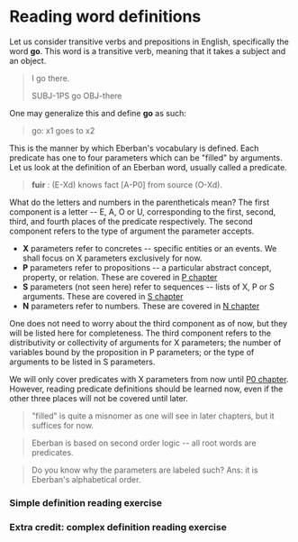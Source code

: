 # Reading word definitions

Let us consider transitive verbs and prepositions in English, specifically the
word **go**. This word is a transitive verb, meaning that it takes a subject and
an object.

> I go there.
> 
> SUBJ-1PS go OBJ-there

One may generalize this and define **go** as such:

> go: x1 goes to x2

This is the manner by which Eberban's vocabulary is defined. Each predicate has
one to four parameters which can be "filled" by arguments. Let us look at the
definition of an Eberban word, usually called a predicate. 

> **fuir** : (E-Xd) knows fact \[A-P0\] from source (O-Xd).

What do the letters and numbers in the parentheticals mean? The first component
is a letter -- E, A, O or U, corresponding to the first, second, third, and
fourth places of the predicate respectively. The second component refers to the
type of argument the parameter accepts.

- **X** parameters refer to concretes -- specific entities or an events. We
  shall focus on X parameters exclusively for now.
- **P** parameters refer to propositions -- a particular abstract concept,
  property, or relation. These are covered in [P chapter]()
- **S** parameters (not seen here) refer to sequences -- lists of X, P or S
  arguments. These are covered in [S chapter]()
- **N** parameters refer to numbers. These are covered in [N chapter]()

One does not need to worry about the third component as of now, but they will be
listed here for completeness. The third component refers to the distributivity
or collectivity of arguments for X parameters; the number of variables bound by
the proposition in P parameters; or the type of arguments to be listed in S
parameters.

We will only cover predicates with X parameters from now until [P0 chapter]().
However, reading predicate definitions should be learned now, even if the other
three places will not be covered until later.

> "filled" is quite a misnomer as one will see in later chapters, but it
> suffices for now.

> Eberban is based on second order logic -- all root words are predicates.

> Do you know why the parameters are labeled such? Ans: it is Eberban's
> alphabetical order.


### Simple definition reading exercise
### Extra credit: complex definition reading exercise